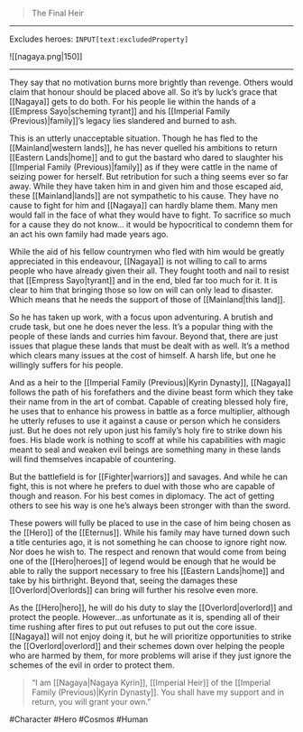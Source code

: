 >The Final Heir
---

Excludes heroes: `INPUT[text:excludedProperty]`

![[nagaya.png|150]]

---
They say that no motivation burns more brightly than revenge. Others would claim that honour should be placed above all. So it’s by luck’s grace that [[Nagaya]] gets to do both. For his people lie within the hands of a [[Empress Sayo|scheming tyrant]] and his [[Imperial Family (Previous)|family]]’s legacy lies slandered and burned to ash. 

This is an utterly unacceptable situation. Though he has fled to the [[Mainland|western lands]], he has never quelled his ambitions to return [[Eastern Lands|home]] and to gut the bastard who dared to slaughter his [[Imperial Family (Previous)|family]] as if they were cattle in the name of seizing power for herself. But retribution for such a thing seems ever so far away. While they have taken him in and given him and those escaped aid, these [[Mainland|lands]] are not sympathetic to his cause. They have no cause to fight for him and [[Nagaya]] can hardly blame them. Many men would fall in the face of what they would have to fight. To sacrifice so much for a cause they do not know… it would be hypocritical to condemn them for an act his own family had made years ago.

While the aid of his fellow countrymen who fled with him would be greatly appreciated in this endeavour, [[Nagaya]] is not willing to call to arms people who have already given their all. They fought tooth and nail to resist that [[Empress Sayo|tyrant]] and in the end, bled far too much for it. It is clear to him that bringing those so low on will can only lead to disaster. Which means that he needs the support of those of [[Mainland|this land]].

So he has taken up work, with a focus upon adventuring. A brutish and crude task, but one he does never the less. It’s a popular thing with the people of these lands and curries him favour. Beyond that, there are just issues that plague these lands that must be dealt with as well. It’s a method which clears many issues at the cost of himself. A harsh life, but one he willingly suffers for his people.

And as a heir to the [[Imperial Family (Previous)|Kyrin Dynasty]], [[Nagaya]] follows the path of his forefathers and the divine beast form which they take their name from in the art of combat. Capable of creating blessed holy fire, he uses that to enhance his prowess in battle as a force multiplier, although he utterly refuses to use it against a cause or person which he considers just. But he does not rely upon just his family’s holy fire to strike down his foes. His blade work is nothing to scoff at while his capabilities with magic meant to seal and weaken evil beings are something many in these lands will find themselves incapable of countering.

But the battlefield is for [[Fighter|warriors]] and savages. And while he can fight, this is not where he prefers to duel with those who are capable of though and reason. For his best comes in diplomacy. The act of getting others to see his way is one he’s always been stronger with than the sword.

These powers will fully be placed to use in the case of him being chosen as the [[Hero]] of the [[Eternus]]. While his family may have turned down such a title centuries ago, it is not something he can choose to ignore right now. Nor does he wish to. The respect and renown that would come from being one of the [[Hero|heroes]] of legend would be enough that he would be able to rally the support necessary to free his [[Eastern Lands|home]] and take by his birthright. Beyond that, seeing the damages these [[Overlord|Overlords]] can bring will further his resolve even more. 

As the [[Hero|hero]], he will do his duty to slay the [[Overlord|overlord]] and protect the people. However…as unfortunate as it is, spending all of their time rushing after fires to put out refuses to put out the core issue. [[Nagaya]] will not enjoy doing it, but he will prioritize opportunities to strike the [[Overlord|overlord]] and their schemes down over helping the people who are harmed by them, for more problems will arise if they just ignore the schemes of the evil in order to protect them.

>“I am [[Nagaya|Nagaya Kyrin]], [[Imperial Heir]] of the [[Imperial Family (Previous)|Kyrin Dynasty]]. You shall have my support and in return, you will grant your own.”

#Character #Hero #Cosmos #Human